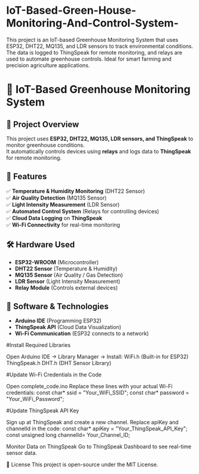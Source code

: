 # IoT-Based-Green-House-Monitoring-And-Control-System-
This project is an IoT-based Greenhouse Monitoring System that uses ESP32, DHT22, MQ135, and LDR sensors to track environmental conditions. The data is logged to ThingSpeak for remote monitoring, and relays are used to automate greenhouse controls. Ideal for smart farming and precision agriculture applications.

# 🌱 IoT-Based Greenhouse Monitoring System  

## 📌 Project Overview  
This project uses **ESP32, DHT22, MQ135, LDR sensors, and ThingSpeak** to monitor greenhouse conditions.  
It automatically controls devices using **relays** and logs data to **ThingSpeak** for remote monitoring.  

## 🚀 Features  
✅ **Temperature & Humidity Monitoring** (DHT22 Sensor)  
✅ **Air Quality Detection** (MQ135 Sensor)  
✅ **Light Intensity Measurement** (LDR Sensor)  
✅ **Automated Control System** (Relays for controlling devices)  
✅ **Cloud Data Logging** on **ThingSpeak**  
✅ **Wi-Fi Connectivity** for real-time monitoring  

## 🛠️ Hardware Used  
- **ESP32-WROOM** (Microcontroller)  
- **DHT22 Sensor** (Temperature & Humidity)  
- **MQ135 Sensor** (Air Quality / Gas Detection)  
- **LDR Sensor** (Light Intensity Measurement)  
- **Relay Module** (Controls external devices)  

## 📡 Software & Technologies  
- **Arduino IDE** (Programming ESP32)  
- **ThingSpeak API** (Cloud Data Visualization)  
- **Wi-Fi Communication** (ESP32 connects to a network)


#Install Required Libraries

Open Arduino IDE → Library Manager → Install:
WiFi.h (Built-in for ESP32)
ThingSpeak.h
DHT.h (DHT Sensor Library)


#Update Wi-Fi Credentials in the Code

Open complete_code.ino
Replace these lines with your actual Wi-Fi credentials:
const char* ssid = "Your_WiFi_SSID";
const char* password = "Your_WiFi_Password";


#Update ThingSpeak API Key

Sign up at ThingSpeak and create a new channel.
Replace apiKey and channelId in the code:
const char* apiKey = "Your_ThingSpeak_API_Key";
const unsigned long channelId= Your_Channel_ID;


Monitor Data on ThingSpeak
Go to ThingSpeak Dashboard to see real-time sensor data.

📜 License
This project is open-source under the MIT License.
